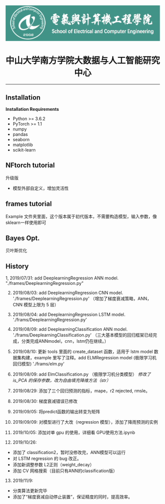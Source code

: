 ![](https://github.com/ugggddd/dl-frames/blob/master/figures/NFCollege.png)
# <center>中山大学南方学院大数据与人工智能研究中心</center>

---

## Installation

**Installation Requirements**
- Python >= 3.6.2
- PyTorch >= 1.1
- numpy
- pandas
- seaborn
- matplotlib
- scikit-learn


## NFtorch tutorial
升级版

- 模型外部自定义，增加灵活性

## frames tutorial

Example 文件夹里面，这个版本属于初代版本，不需要构造模型，输入参数，像sklearn一样使用即可

## Bayes Opt.
贝叶斯优化

## History

1, 2019/07/31: add DeeplearningRegression ANN model. "./frames/DeeplearningRegression.py"    

2. 2019/08/03: add DeeplearningRegression CNN model. './frames/DeeplearningRegression.py'
（增加了梯度衰减策略，ANN，CNN 模型上限为 5 层）

3. 2019/08/04: add DeeplearningRegression LSTM model. './frams/DeeplearningRegression.py'

4. 2019/08/09: add DeeplearningClassification ANN model. './frams/DeeplearningClassification.py'
（三大基本模型的回归框架已经完成，分类完成ANNmodel，cnn，lstm仍在继续。）

5. 2019/08/10: 更新 tools 里面的 create_dataset 函数，适用于 lstm model 数据集构建，example 里写了注释。add ELMRegression model (极限学习机回归模型) './frams/elm.py'

6. 2019/08/09: add ElmClassification.py （极限学习机分类模型）
*修改了 is_PCA 的保存参数，改为自由填充降维方法（str）*

7. 2019/08/29: 添加了三个回归预测的指标，mape，r2 rejected, rmsle。

8. 2019/08/30: 梯度衰减错误已修改

9. 2019/09/05: 将predict函数的输出转变为矩阵
10. 2019/09/09: 对模型进行了大改（regression 模型），添加了降雨预测的实例

11. 2019/10/05: 添加对单 gpu 的使用，详细看 GPU使用方法.ipynb

12. 2019/10/26: 
- 添加了 classification2，暂时没修改完，ANN模型可以运行
- 对 LSTM regression 的 bug 改正。
- 添加新调整参数 L2正则（weight_decay）
- 添加 CV 网格搜索（目前只有ANN的classification版）

13. 2019/11/9:

- 分类算法更新完毕
- 添加了“梯度衰减自动停止装置”，保证精度的同时，提高效率。


